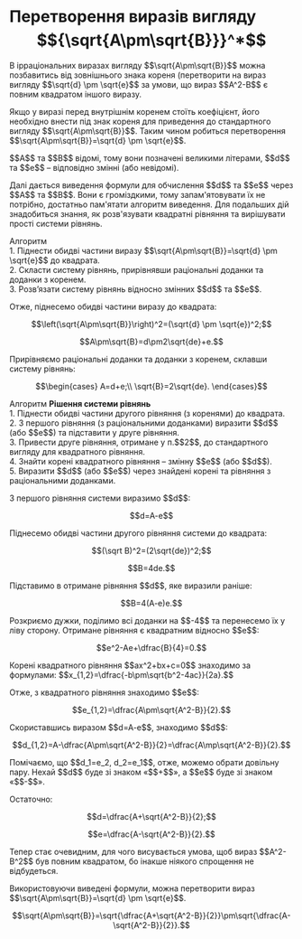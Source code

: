 # Перетворення виразів вигляду $${\sqrt{A\pm\sqrt{B}}}^*$$

<p>В ірраціональних виразах вигляду $$\sqrt{A\pm\sqrt{B}}$$ можна позбавитись від зовнішнього знака кореня (перетворити на вираз вигляду $$\sqrt{d} \pm \sqrt{e}$$ за умови, що вираз $$A^2-B$$ є повним квадратом іншого виразу.</p>

<p>Якщо у виразі перед внутрішнім коренем стоїть коефіцієнт, його необхідно внести під знак кореня для приведення до стандартного вигляду $$\sqrt{A\pm\sqrt{B}}$$. Таким чином робиться перетворення $$\sqrt{A\pm\sqrt{B}}=\sqrt{d} \pm \sqrt{e}$$.</p>

<p>$$A$$ та $$B$$ відомі, тому вони позначені великими літерами, $$d$$ та $$e$$ – відповідно змінні (або невідомі).</p>

<p>Далі дається виведення формули для обчислення $$d$$ та $$e$$ через $$A$$ та $$B$$. Вони є громіздкими, тому запам'ятовувати їх не потрібно, достатньо пам'ятати алгоритм виведення. Для подальших дій знадобиться знання, як розв'язувати квадратні рівняння та вирішувати прості системи рівнянь.</p>
<div class="space"></div>
<div class="space">
<div class="alg-wrap">
<span class="alg">Алгоритм</span> 
<div class="alg-text">
1. Піднести обидві частини виразу $$\sqrt{A\pm\sqrt{B}}=\sqrt{d} \pm \sqrt{e}$$ до квадрата.<br>
2. Скласти систему рівнянь, прирівнявши раціональні доданки та доданки з коренем.<br>
3. Розв’язати систему рівнянь відносно змінних $$d$$ та $$e$$.
</div>
</div>
</div>

<p>Отже, піднесемо обидві частини виразу до квадрата:</p>

<p align="center">$$\left(\sqrt{A\pm\sqrt{B}}\right)^2=(\sqrt{d} \pm \sqrt{e})^2;$$</p>
<p align="center">$$A\pm\sqrt{B}=d\pm2\sqrt{de}+e.$$</p>

<p>Прирівняємо раціональні доданки та доданки з коренем, склавши систему рівнянь:</p>

<p align="center">$$\begin{cases}
		A=d+e;\\
		\sqrt{B}=2\sqrt{de}.
  \end{cases}$$
</p>

<div class="space">
</div>

<div class="space">
<div class="alg-wrap">
<span class="alg">Алгоритм</span> <b>Pішення системи рівнянь</b>
<div class="alg-text">
1. Піднести обидві частини другого рівняння (з коренями) до квадрата.<br>
2. З першого рівняння (з раціональними доданками) виразити $$d$$ (або $$e$$) та підставити у друге рівняння.<br>
3. Привести друге рівняння, отримане у п.$$2$$, до стандартного вигляду для квадратного рівняння.<br>
4. Знайти корені квадратного рівняння – змінну $$e$$ (або $$d$$).<br>
5. Виразити $$d$$ (або $$e$$) через знайдені корені та рівняння з раціональними доданками.
</div>
</div>
</div>

<p>З першого рівняння системи виразимо $$d$$:</p>

<p align="center">$$d=A-e$$</p>

<p>Піднесемо обидві частини другого рівняння системи до квадрата:</p>

<p align="center">$$(\sqrt B)^2=(2\sqrt{de})^2;$$</p>

<p align="center">$$B=4de.$$</p>

<p>Підставимо в отримане рівняння $$d$$, яке виразили раніше:</p>

<p align="center">$$B=4(A-e)e.$$</p>

<p>Розкриємо дужки, поділимо всі доданки на $$-4$$ та перенесемо їх у ліву сторону. Отримане рівняння є квадратним відносно $$e$$:</p>

<p align="center">$$e^2-Ae+\dfrac{B}{4}=0.$$</p>

<p>Корені квадратного рівняння $$ax^2+bx+c=0$$ знаходимо за формулами: $$x_{1,2}=\dfrac{-b\pm\sqrt{b^2-4ac}}{2a}.$$</p>

<p>Отже, з квадратного рівняння знаходимо $$e$$:</p>

<p align="center">$$e_{1,2}=\dfrac{A\pm\sqrt{A^2-B}}{2}.$$</p>

<p>Скориставшись виразом $$d=A-e$$, знаходимо $$d$$:</p>

<p align="center">$$d_{1,2}=A-\dfrac{A\pm\sqrt{A^2-B}}{2}=\dfrac{A\mp\sqrt{A^2-B}}{2}.$$</p>

<p>Помічаємо, що $$d_1=e_2, d_2=e_1$$, отже, можемо обрати довільну пару. Нехай $$d$$ буде зі знаком «$$+$$», а $$e$$ буде зі знаком «$$-$$».</p>

<p>Остаточно:</p>

<p align="center">$$d=\dfrac{A+\sqrt{A^2-B}}{2};$$</p>

<p align="center">$$e=\dfrac{A-\sqrt{A^2-B}}{2}.$$</p>

<p>Тепер стає очевидним, для чого висувається умова, щоб вираз $$A^2-B^2$$ був повним квадратом, бо інакше ніякого спрощення не відбудеться.</p>

<p>Використовуючи виведені формули, можна перетворити вираз $$\sqrt{A\pm\sqrt{B}}=\sqrt{d} \pm \sqrt{e}$$.</p>

<p align="center">$$\sqrt{A\pm\sqrt{B}}=\sqrt{\dfrac{A+\sqrt{A^2-B}}{2}}\pm\sqrt{\dfrac{A-\sqrt{A^2-B}}{2}}.$$</p>